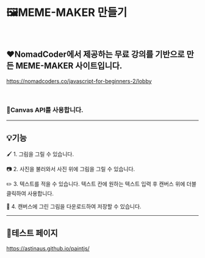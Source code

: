 # 🖼️MEME-MAKER 만들기

<br>

## ❤️NomadCoder에서 제공하는 무료 강의를 기반으로 만든 MEME-MAKER 사이트입니다.
https://nomadcoders.co/javascript-for-beginners-2/lobby

<br>

### 🎨Canvas API를 사용합니다.

<hr>

## 💡기능


🖌️ 1. 그림을 그릴 수 있습니다.

📷 2. 사진을 불러와서 사진 위에 그림을 그릴 수 있습니다.

✏️ 3. 텍스트를 적을 수 있습니다. 텍스트 칸에 원하는 텍스트 입력 후 캔버스 위에 더블클릭하여 사용합니다.

📂 4. 캔버스에 그린 그림을 다운로드하여 저장할 수 있습니다.

<hr>

## 🧷테스트 페이지

https://astinaus.github.io/paintjs/
